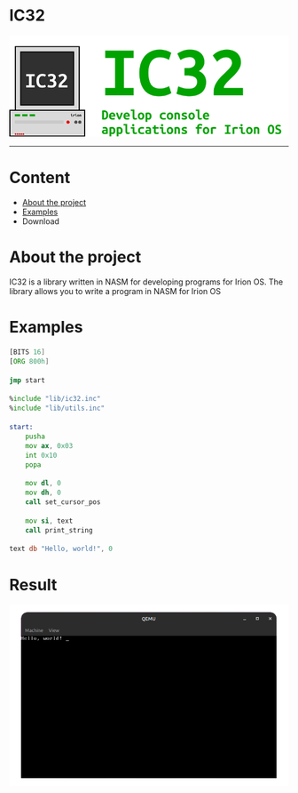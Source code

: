 # IC32

<img src="prev1.png">

---
# Content
- [About the project](#About-the-project)
- [Examples](#Examples)
- Download

# About the project
IC32 is a library written in NASM for developing programs for Irion OS. The library allows you to write a program in NASM for Irion OS

# Examples
``` asm
[BITS 16]
[ORG 800h]

jmp start

%include "lib/ic32.inc"
%include "lib/utils.inc"

start:
    pusha
    mov ax, 0x03
    int 0x10
    popa

    mov dl, 0 
    mov dh, 0
    call set_cursor_pos

    mov si, text
    call print_string

text db "Hello, world!", 0
```
# Result
<img src="testprog.png">
